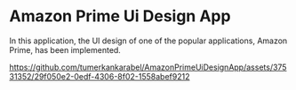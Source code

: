 # Amazon Prime Ui Design App

In this application, the UI design of one of the popular applications, Amazon Prime, has been implemented.



https://github.com/tumerkankarabel/AmazonPrimeUiDesignApp/assets/37531352/29f050e2-0edf-4306-8f02-1558abef9212





